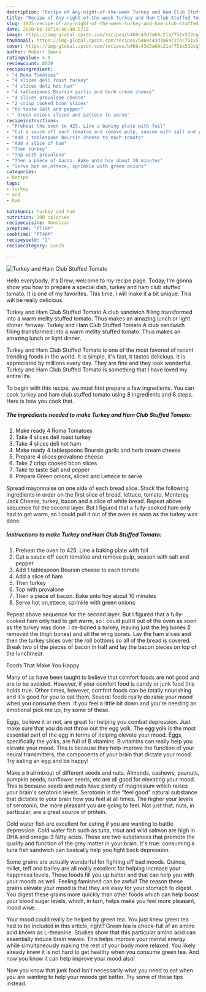 ```yaml
---
description: "Recipe of Any-night-of-the-week Turkey and Ham Club Stuffed Tomato"
title: "Recipe of Any-night-of-the-week Turkey and Ham Club Stuffed Tomato"
slug: 1935-recipe-of-any-night-of-the-week-turkey-and-ham-club-stuffed-tomato
date: 2020-08-30T14:46:48.571Z
image: https://img-global.cpcdn.com/recipes/b469c43d3a69c21a/751x532cq70/turkey-and-ham-club-stuffed-tomato-recipe-main-photo.jpg
thumbnail: https://img-global.cpcdn.com/recipes/b469c43d3a69c21a/751x532cq70/turkey-and-ham-club-stuffed-tomato-recipe-main-photo.jpg
cover: https://img-global.cpcdn.com/recipes/b469c43d3a69c21a/751x532cq70/turkey-and-ham-club-stuffed-tomato-recipe-main-photo.jpg
author: Robert Owens
ratingvalue: 4.9
reviewcount: 8019
recipeingredient:
- "4 Roma Tomatoes"
- "4 slices deli roast turkey"
- "4 slices deli hot ham"
- "4 tablespoons Boursin garlic and herb cream cheese"
- "4 slices provalone cheese"
- "2 crisp cooked bcon slices"
- "to taste Salt and pepper"
- " Green onions sliced and Lettece to serve"
recipeinstructions:
- "Preheat the oven to 425. Line a baking plate with foil"
- "Cut a sauce off each tomatoe and remove pulp, season with salt and pepper"
- "Add 1 tablespoon Boursin cheese to each tomato"
- "Add a slice of ham"
- "Then turkey"
- "Top with provalone"
- "Then a piece of bacon. Bake unto hoy about 10 minutes"
- "Serve hot on,ettece, sprinkle with green onions"
categories:
- Recipe
tags:
- turkey
- and
- ham

katakunci: turkey and ham 
nutrition: 300 calories
recipecuisine: American
preptime: "PT18M"
cooktime: "PT46M"
recipeyield: "2"
recipecategory: Lunch

---
```



![Turkey and Ham Club Stuffed Tomato](https://img-global.cpcdn.com/recipes/b469c43d3a69c21a/751x532cq70/turkey-and-ham-club-stuffed-tomato-recipe-main-photo.jpg)

Hello everybody, it's Drew, welcome to my recipe page. Today, I'm gonna show you how to prepare a special dish, turkey and ham club stuffed tomato. It is one of my favorites. This time, I will make it a bit unique. This will be really delicious.

Turkey and Ham Club Stuffed Tomato A club sandwich filling transformed into a warm mellty stuffed tomato. Thus makes an amazing lunch or light dinner. fenway. Turkey and Ham Club Stuffed Tomato A club sandwich filling transformed into a warm mellty stuffed tomato. Thus makes an amazing lunch or light dinner.

Turkey and Ham Club Stuffed Tomato is one of the most favored of recent trending foods in the world. It is simple, it's fast, it tastes delicious. It is appreciated by millions every day. They are fine and they look wonderful. Turkey and Ham Club Stuffed Tomato is something that I have loved my entire life.


To begin with this recipe, we must first prepare a few ingredients. You can cook turkey and ham club stuffed tomato using 8 ingredients and 8 steps. Here is how you cook that.

<!--inarticleads1-->

##### The ingredients needed to make Turkey and Ham Club Stuffed Tomato:

1. Make ready 4 Roma Tomatoes
1. Take 4 slices deli roast turkey
1. Take 4 slices deli hot ham
1. Make ready 4 tablespoons Boursin garlic and herb cream cheese
1. Prepare 4 slices provalone cheese
1. Take 2 crisp cooked bcon slices
1. Take to taste Salt and pepper
1. Prepare  Green onions, sliced and Lettece to serve


Spread mayonnaise on one side of each bread slice. Stack the following ingredients in order on the first slice of bread, lettuce, tomato, Monterey Jack Cheese, turkey, bacon and a slice of white bread. Repeat above sequence for the second layer. But I figured that a fully-cooked ham only had to get warm, so I could pull it out of the oven as soon as the turkey was done. 

<!--inarticleads2-->

##### Instructions to make Turkey and Ham Club Stuffed Tomato:

1. Preheat the oven to 425. Line a baking plate with foil
1. Cut a sauce off each tomatoe and remove pulp, season with salt and pepper
1. Add 1 tablespoon Boursin cheese to each tomato
1. Add a slice of ham
1. Then turkey
1. Top with provalone
1. Then a piece of bacon. Bake unto hoy about 10 minutes
1. Serve hot on,ettece, sprinkle with green onions


Repeat above sequence for the second layer. But I figured that a fully-cooked ham only had to get warm, so I could pull it out of the oven as soon as the turkey was done. I de-boned a turkey, leaving just the leg bones (I removed the thigh bones) and all the wing bones. Lay the ham slices and then the turkey slices over the roll bottoms so all of the bread is covered. Break two of the pieces of bacon in half and lay the bacon pieces on top of the lunchmeat. 

Foods That Make You Happy


Many of us have been taught to believe that comfort foods are not good and are to be avoided. However, if your comfort food is candy or junk food this holds true. Other times, however, comfort foods can be totally nourishing and it's good for you to eat them. Several foods really do raise your mood when you consume them. If you feel a little bit down and you're needing an emotional pick me up, try some of these.

Eggs, believe it or not, are great for helping you combat depression. Just make sure that you do not throw out the egg yolk. The egg yolk is the most essential part of the egg in terms of helping elevate your mood. Eggs, specifically the yolks, are full of B vitamins. B vitamins can really help you elevate your mood. This is because they help improve the function of your neural transmitters, the components of your brain that dictate your mood. Try eating an egg and be happy!

Make a trail mixout of different seeds and nuts. Almonds, cashews, peanuts, pumpkin seeds, sunflower seeds, etc are all good for elevating your mood. This is because seeds and nuts have plenty of magnesium which raises your brain's serotonin levels. Serotonin is the "feel good" natural substance that dictates to your brain how you feel at all times. The higher your levels of serotonin, the more pleasant you are going to feel. Not just that, nuts, in particular, are a great source of protein.

Cold water fish are excellent for eating if you are wanting to battle depression. Cold water fish such as tuna, trout and wild salmon are high in DHA and omega-3 fatty acids. These are two substances that promote the quality and function of the grey matter in your brain. It's true: consuming a tuna fish sandwich can basically help you fight back depression. 

Some grains are actually wonderful for fighting off bad moods. Quinoa, millet, teff and barley are all really excellent for helping increase your happiness levels. These foods fill you up better and that can help you with your moods as well. Feeling famished can be awful! The reason these grains elevate your mood is that they are easy for your stomach to digest. You digest these grains more quickly than other foods which can help boost your blood sugar levels, which, in turn, helps make you feel more pleasant, mood wise.

Your mood could really be helped by green tea. You just knew green tea had to be included in this article, right? Green tea is chock-full of an amino acid known as L-theanine. Studies show that this particular amino acid can essentially induce brain waves. This helps improve your mental energy while simultaneously making the rest of your body more relaxed. You likely already knew it is not hard to get healthy when you consume green tea. And now you know it can help improve your mood also!

Now you know that junk food isn't necessarily what you need to eat when you are wanting to help your moods get better. Try  some  of  these  tips  instead.

